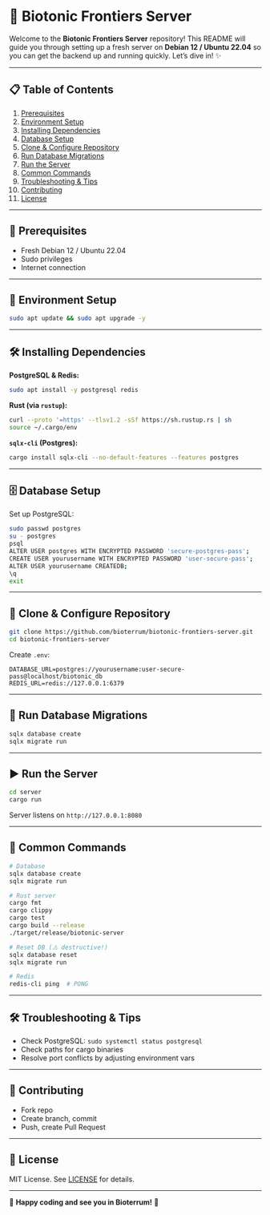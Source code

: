# 🚀 Biotonic Frontiers Server

Welcome to the **Biotonic Frontiers Server** repository! This README will guide you through setting up a fresh server on **Debian 12 / Ubuntu 22.04** so you can get the backend up and running quickly. Let’s dive in! ✨

---

## 📋 Table of Contents

1. [Prerequisites](#-prerequisites)
2. [Environment Setup](#-environment-setup)
3. [Installing Dependencies](#-installing-dependencies)
4. [Database Setup](#-database-setup)
5. [Clone & Configure Repository](#-clone--configure-repository)
6. [Run Database Migrations](#-run-database-migrations)
7. [Run the Server](#-run-the-server)
8. [Common Commands](#-common-commands)
9. [Troubleshooting & Tips](#-troubleshooting--tips)
10. [Contributing](#-contributing)
11. [License](#-license)

---

## 🔧 Prerequisites

* Fresh Debian 12 / Ubuntu 22.04
* Sudo privileges
* Internet connection

---

## 🌱 Environment Setup

```bash
sudo apt update && sudo apt upgrade -y
```

---

## 🛠️ Installing Dependencies

**PostgreSQL & Redis:**

```bash
sudo apt install -y postgresql redis
```

**Rust (via `rustup`):**

```bash
curl --proto '=https' --tlsv1.2 -sSf https://sh.rustup.rs | sh
source ~/.cargo/env
```

**`sqlx-cli` (Postgres):**

```bash
cargo install sqlx-cli --no-default-features --features postgres
```

---

## 🗄️ Database Setup

Set up PostgreSQL:

```bash
sudo passwd postgres
su - postgres
psql
ALTER USER postgres WITH ENCRYPTED PASSWORD 'secure-postgres-pass';
CREATE USER yourusername WITH ENCRYPTED PASSWORD 'user-secure-pass';
ALTER USER yourusername CREATEDB;
\q
exit
```

---

## 📂 Clone & Configure Repository

```bash
git clone https://github.com/bioterrum/biotonic-frontiers-server.git
cd biotonic-frontiers-server
```

Create `.env`:

```env
DATABASE_URL=postgres://yourusername:user-secure-pass@localhost/biotonic_db
REDIS_URL=redis://127.0.0.1:6379
```

---

## 📑 Run Database Migrations

```bash
sqlx database create
sqlx migrate run
```

---

## ▶️ Run the Server

```bash
cd server
cargo run
```

Server listens on `http://127.0.0.1:8080`

---

## 🏃 Common Commands

```bash
# Database
sqlx database create
sqlx migrate run

# Rust server
cargo fmt
cargo clippy
cargo test
cargo build --release
./target/release/biotonic-server

# Reset DB (⚠️ destructive!)
sqlx database reset
sqlx migrate run

# Redis
redis-cli ping  # PONG
```

---

## 🛠️ Troubleshooting & Tips

* Check PostgreSQL: `sudo systemctl status postgresql`
* Check paths for cargo binaries
* Resolve port conflicts by adjusting environment vars

---

## 🤝 Contributing

* Fork repo
* Create branch, commit
* Push, create Pull Request

---

## 📜 License

MIT License. See [LICENSE](LICENSE) for details.

---

🌿 **Happy coding and see you in Bioterrum!** 🧬

